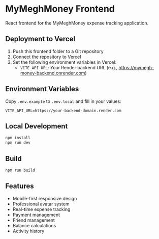 # MyMeghMoney Frontend

React frontend for the MyMeghMoney expense tracking application.

## Deployment to Vercel

1. Push this frontend folder to a Git repository
2. Connect the repository to Vercel
3. Set the following environment variables in Vercel:
   - `VITE_API_URL`: Your Render backend URL (e.g., https://mymegh-money-backend.onrender.com)

## Environment Variables

Copy `.env.example` to `.env.local` and fill in your values:

```
VITE_API_URL=https://your-backend-domain.render.com
```

## Local Development

```bash
npm install
npm run dev
```

## Build

```bash
npm run build
```

## Features

- Mobile-first responsive design
- Professional avatar system
- Real-time expense tracking
- Payment management
- Friend management
- Balance calculations
- Activity history